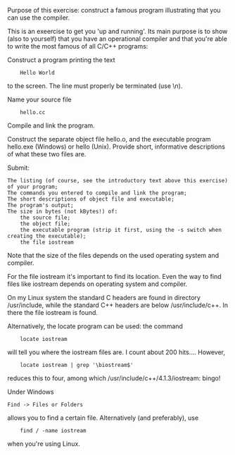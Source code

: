 Purpose of this exercise: construct a famous program illustrating that you can use the compiler.

This is an exeercise to get you 'up and running'. Its main purpose is to show (also to yourself) that you have an operational compiler and that you're able to write the most famous of all C/C++ programs:

Construct a program printing the text

```
    Hello World
```         

to the screen. The line must properly be terminated (use \n).

Name your source file

``` 
    hello.cc
```     

Compile and link the program.

Construct the separate object file hello.o, and the executable program hello.exe (Windows) or hello (Unix). Provide short, informative descriptions of what these two files are.

Submit:

    The listing (of course, see the introductory text above this exercise) of your program;
    The commands you entered to compile and link the program;
    The short descriptions of object file and executable;
    The program's output;
    The size in bytes (not kBytes!) of:
        the source file;
        the object file;
        the executable program (strip it first, using the -s switch when creating the executable);
        the file iostream 

Note that the size of the files depends on the used operating system and compiler.

For the file iostream it's important to find its location. Even the way to find files like iostream depends on operating system and compiler.

On my Linux system the standard C headers are found in directory /usr/include, while the standard C++ headers are below /usr/include/c++. In there the file iostream is found.

Alternatively, the locate program can be used: the command

```
    locate iostream
```     

will tell you where the iostream files are. I count about 200 hits.... However,

```
    locate iostream | grep '\biostream$'
```     

reduces this to four, among which /usr/include/c++/4.1.3/iostream: bingo!

Under Windows


    Find -> Files or Folders
        

allows you to find a certain file. Alternatively (and preferably), use

```
    find / -name iostream
```     

when you're using Linux.
